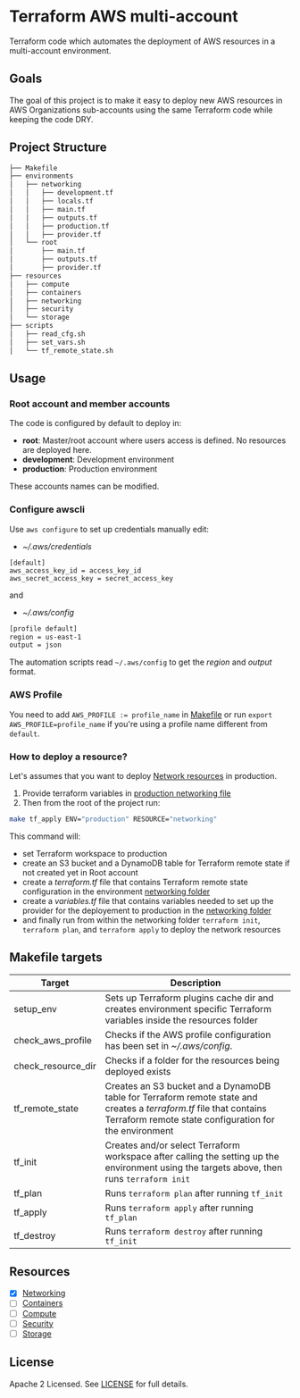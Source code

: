 # Terraform AWS multi-account

Terraform code which automates the deployment of AWS resources in a multi-account environment.


## Goals

The goal of this project is to make it easy to deploy new AWS resources in AWS Organizations sub-accounts using the same Terraform code while keeping the code DRY. 

## Project Structure

```bash
├── Makefile
├── environments
│   ├── networking
│   │   ├── development.tf
│   │   ├── locals.tf
│   │   ├── main.tf
│   │   ├── outputs.tf
│   │   ├── production.tf
│   │   ├── provider.tf
│   └── root
│       ├── main.tf
│       ├── outputs.tf
│       ├── provider.tf
├── resources
│   ├── compute
│   ├── containers
│   ├── networking
│   ├── security
│   └── storage
├── scripts
│   ├── read_cfg.sh
│   ├── set_vars.sh
│   └── tf_remote_state.sh
```

## Usage


### Root account and member accounts

The code is configured by default to deploy in:

- **root**: Master/root account where users access is defined. No resources are deployed here.
- **development**: Development environment       
- **production**: Production environment

These accounts names can be modified.

### Configure awscli

Use `aws configure` to set up credentials manually edit:

- *~/.aws/credentials*
```shell
[default]
aws_access_key_id = access_key_id
aws_secret_access_key = secret_access_key
```

and

- *~/.aws/config*
```bash
[profile default]
region = us-east-1
output = json
```

The automation scripts read `~/.aws/config` to get the *region* and *output* format.

### AWS Profile
You need to add `AWS_PROFILE := profile_name` in [Makefile](https://github.com/rdansou/terraform-aws-multi-account/blob/master/Makefile) or run `export AWS_PROFILE=profile_name` if you're using a profile name different from `default`.

### How to deploy a resource?
Let's assumes that you want to deploy [Network resources](https://github.com/rdansou/terraform-aws-multi-account/tree/master/resources/networking) in production.

1. Provide terraform variables in [production networking file](https://github.com/rdansou/terraform-aws-multi-account/blob/master/environments/networking/production.tf)
2. Then from the root of the project run:
```bash
make tf_apply ENV="production" RESOURCE="networking"
```

This command will:
- set Terraform workspace to production
- create an S3 bucket and a DynamoDB table for Terraform remote state if not created yet in Root account
- create a *terraform.tf* file that contains Terraform remote state configuration in the environment [networking folder](https://github.com/rdansou/terraform-aws-multi-account/tree/master/environments/networking)
- create a *variables.tf* file that contains variables needed to set up the provider for the deployement to production in the [networking folder](https://github.com/rdansou/terraform-aws-multi-account/tree/master/environments/networking)
- and finally run from within the networking folder `terraform init`, `terraform plan`, and `terraform apply` to deploy the network resources

## Makefile targets

| Target | Description |
|--------|-----------|
| setup_env | Sets up Terraform plugins cache dir and creates environment specific Terraform variables inside the resources folder |
| check_aws_profile | Checks if the AWS profile configuration has been set in *~/.aws/config*. |
| check_resource_dir | Checks if a folder for the resources being deployed exists |
| tf_remote_state | Creates an S3 bucket and a DynamoDB table for Terraform remote state and creates a *terraform.tf* file that contains Terraform remote state configuration for the environment |
| tf_init | Creates and/or select Terraform workspace after calling the setting up the environment using the targets above, then runs `terraform init` |
| tf_plan | Runs `terraform plan` after running `tf_init` |
| tf_apply | Runs `terraform apply` after running `tf_plan` |
| tf_destroy | Runs `terraform destroy` after running `tf_init` |


## Resources

- [x] [Networking](https://github.com/rdansou/terraform-aws-multi-account/tree/master/resources/networking)
- [ ] [Containers](https://github.com/rdansou/terraform-aws-multi-account/tree/master/resources/containers)
- [ ] [Compute](https://github.com/rdansou/terraform-aws-multi-account/tree/master/resources/compute)
- [ ] [Security](https://github.com/rdansou/terraform-aws-multi-account/tree/master/resources/security)
- [ ] [Storage](https://github.com/rdansou/terraform-aws-multi-account/tree/master/resources/storage)

## License

Apache 2 Licensed. See [LICENSE](https://github.com/rdansou/terraform-aws-multi-account/blob/master/LICENSE) for full details.
